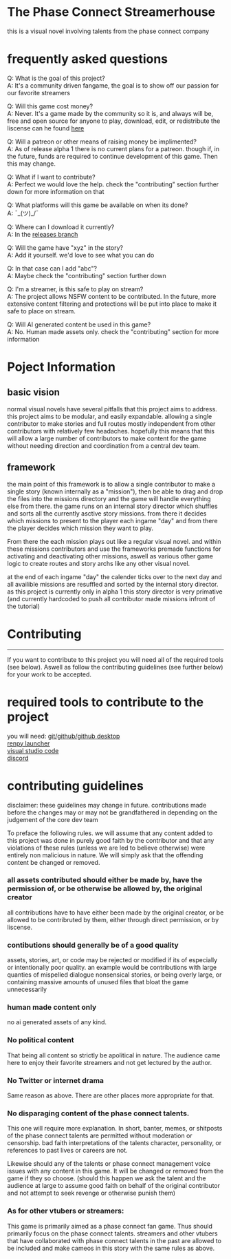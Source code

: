 # The Phase Connect Streamerhouse
 this is a visual novel involving talents from the phase connect company

# frequently asked questions
Q: What is the goal of this project?  
A: It's a community driven fangame, the goal is to show off our passion for our favorite streamers  

Q: Will this game cost money?  
A: Never. It's a game made by the community so it is, and always will be, free and open source for anyone to play, download, edit, or redistribute the liscense can he found [here](https://creativecommons.org/licenses/by-nc-sa/4.0/)  

Q: Will a patreon or other means of raising money be implimented?  
A: As of release alpha 1 there is no current plans for a patreon. though if, in the future, funds are required to continue development of this game. Then this may change.  

Q: What if I want to contribute?  
A: Perfect we would love the help. check the "contributing" section further down for more information on that  

Q: What platforms will this game be available on when its done?  
A: ¯\_(ツ)_/¯   

Q: Where can I download it currently?  
A: In the [releases branch](https://github.com/mistermangaker/phase_girls_project/releases)  

Q: Will the game have "xyz" in the story?  
A: Add it yourself. we'd love to see what you can do  

Q: In that case can I add "abc"?  
A: Maybe check the "contributing" section further down  

Q: I'm a streamer, is this safe to play on stream?  
A: The project allows NSFW content to be contributed. In the future, more extensive content filtering and protections will be put into place to make it safe to place on stream. 

Q: Will AI generated content be used in this game?  
A: No. Human made assets only. check the "contributing" section for more information  




# Poject Information
## basic vision  
 normal visual novels have several pitfalls that this project aims to address. 
 this project aims to be modular, and easily expandable. allowing a single contributor to make stories and full routes mostly independent from other contributors with relatively few headaches. hopefully this means that this will allow a large number of contributors to make content for the game without needing direction and coordination from a central dev team. 

## framework
the main point of this framework is to allow a single contributor to make a single story (known internally as a "mission"), then be able to drag and drop the files into the missions directory and the game will handle everything else from there.
the game runs on an internal story director which shuffles and sorts all the currently asctive story missions. from there it decides which missions to present to the player each ingame "day" and from there the player decides which mission they want to play. 

From there the each mission plays out like a regular visual novel. and within these missions contributors and use the frameworks premade functions for activating and deactivating other missions, aswell as various other game logic to create routes and story archs like any other visual novel. 

at the end of each ingame "day" the calender ticks over to the next day and all availible missions are resuffled and sorted by the internal story director. as this project is currently only in alpha 1 this story director is very primative (and currently hardcoded to push all contributor made missions infront of the tutorial)


# Contributing 
---
If you want to contribute to this project you will need all of the required tools (see below). Aswell as follow the contributing guidelines (see further below) for your work to be accepted.

# required tools to contribute to the project
you will need:
[git/github/github desktop](https://desktop.github.com/download/)  
[renpy launcher](https://www.renpy.org/)  
[visual studio code](https://code.visualstudio.com/)  
[discord](https://discord.gg/DkgZnU3GXV)


# contributing guidelines
disclaimer: these guidelines may change in future. contributions made before the changes may or may not be grandfathered in depending on the judgement of the core dev team

To preface the following rules. we will assume that any content added to this project was done in purely good faith by the contributor and that any violations of these rules (unless we are led to believe otherwise) were entirely non malicious in nature. We will simply ask that the offending content be changed or removed. 

### all assets contributed should either be made by, have the permission of, or be otherwise be allowed by, the original creator
all contributions have to have either been made by the original creator, or be allowed to be contribruted by them, either through direct permission, or by liscense. 

### contibutions should generally be of a good quality
assets, stories, art, or code may be rejected or modified if its of especially or intentionally poor quality. an example would be contributions with large quanties of mispelled dialogue nonsensical stories, or being overly large, or containing massive amounts of unused files that bloat the game unnecessarily 

### human made content only
no ai generated assets of any kind. 

### No political content
That being all content so strictly be apolitical in nature. The audience came here to enjoy their favorite streamers and not get lectured by the author. 

### No Twitter or internet drama
Same reason as above. There are other places more appropriate for that.

### No disparaging content of the phase connect talents.
This one will require more explanation. In short, banter, memes, or shitposts of the phase connect talents are permitted without moderation or censorship. bad faith interpretations of the talents character, personality, or references to past lives or careers are not. 

Likewise should any of the talents or phase connect management voice issues with any content in this game. It will be changed or removed from the game if they so choose. 
(should this happen we ask the talent and the audience at large to assume good faith on behalf of the original contributor and not attempt to seek revenge or otherwise punish them)

### As for other vtubers or streamers:
This game is primarily aimed as a phase connect fan game. Thus should primarily focus on the phase connect talents. streamers and other vtubers that have collaborated with phase connect talents in the past are allowed to be included and make cameos in this story with the same rules as above. 











